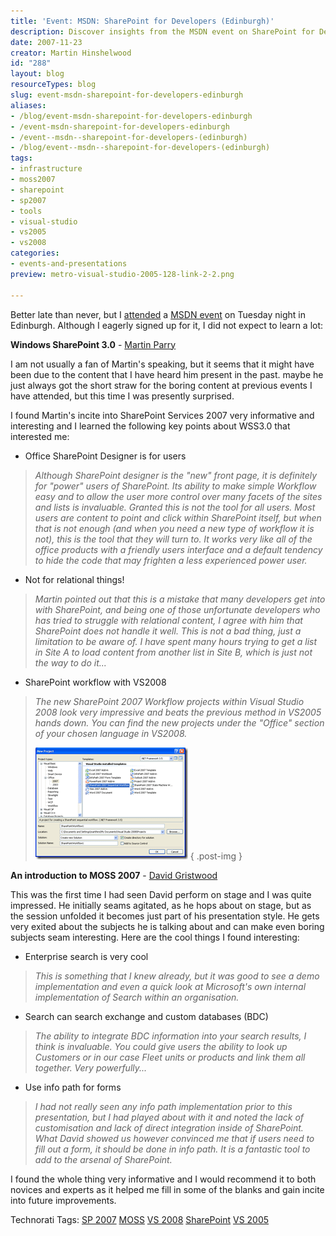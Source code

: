 ```yaml
---
title: 'Event: MSDN: SharePoint for Developers (Edinburgh)'
description: Discover insights from the MSDN event on SharePoint for Developers in Edinburgh, featuring key takeaways on WSS3.0 and MOSS 2007 for all skill levels.
date: 2007-11-23
creator: Martin Hinshelwood
id: "288"
layout: blog
resourceTypes: blog
slug: event-msdn-sharepoint-for-developers-edinburgh
aliases:
- /blog/event-msdn-sharepoint-for-developers-edinburgh
- /event-msdn-sharepoint-for-developers-edinburgh
- /event--msdn--sharepoint-for-developers-(edinburgh)
- /blog/event--msdn--sharepoint-for-developers-(edinburgh)
tags:
- infrastructure
- moss2007
- sharepoint
- sp2007
- tools
- visual-studio
- vs2005
- vs2008
categories:
- events-and-presentations
preview: metro-visual-studio-2005-128-link-2-2.png

---
```

Better late than never, but I [attended](http://blog.hinshelwood.com/archive/2007/11/20/VS2008-Update.aspx) a [MSDN event](https://msevents.microsoft.com/cui/EventDetail.aspx?culture=en-GB&eventid=1032355353) on Tuesday night in Edinburgh. Although I eagerly signed up for it, I did not expect to learn a lot:

**Windows SharePoint 3.0** - [Martin Parry](http://www.martinparry.com/)

I am not usually a fan of Martin's speaking, but it seems that it might have been due to the content that I have heard him present in the past. maybe he just always got the short straw for the boring content at previous events I have attended, but this time I was presently surprised.

I found Martin's incite into SharePoint Services 2007 very informative and interesting and I learned the following key points about WSS3.0 that interested me:

- Office SharePoint Designer is for users

> _Although SharePoint designer is the "new" front page, it is definitely for "power" users of SharePoint. Its ability to make simple Workflow easy and to allow the user more control over many facets of the sites and lists is invaluable. Granted this is not the tool for all users. Most users are content to point and click within SharePoint itself, but when that is not enough (and when you need a new type of workflow it is not), this is the tool that they will turn to. It works very like all of the office products with a friendly users interface and a default tendency to hide the code that may frighten a less experienced power user._

- Not for relational things!

> _Martin pointed out that this is a mistake that many developers get into with SharePoint, and being one of those unfortunate developers who has tried to struggle with relational content, I agree with him that SharePoint does not handle it well. This is not a bad thing, just a limitation to be aware of. I have spent many hours trying to get a list in Site A to load content from another list in Site B, which is just not the way to do it..._

- SharePoint workflow with VS2008

> _The new SharePoint 2007 Workflow projects within Visual Studio 2008 look very impressive and beats the previous method in VS2005 hands down. You can find the new projects under the "Office" section of your chosen language in VS2008._
>
> [_![image](images/EventMSDNSharePointforDevelopers_F0A9-image_thumb-1-1.png)_](http://blog.hinshelwood.com/files/2011/05/GWB-WindowsLiveWriter-EventMSDNSharePointforDevelopers_F0A9-image_2.png)
> { .post-img }

**An introduction to MOSS 2007** - [David Gristwood](http://blogs.msdn.com/david_gristwood/)

This was the first time I had seen David perform on stage and I was quite impressed. He initially seams agitated, as he hops about on stage, but as the session unfolded it becomes just part of his presentation style. He gets very exited about the subjects he is talking about and can make even boring subjects seam interesting. Here are the cool things I found interesting:

- Enterprise search is very cool

> _This is something that I knew already, but it was good to see a demo implementation and even a quick look at Microsoft's own internal implementation of Search within an organisation._

- Search can search exchange and custom databases (BDC)

> _The ability to integrate BDC information into your search results, I think is invaluable. You could give users the ability to look up Customers or in our case Fleet units or products and link them all together. Very powerfully..._

- Use info path for forms

> _I had not really seen any info path implementation prior to this presentation, but I had played about with it and noted the lack of customisation and lack of direct integration inside of SharePoint. What David showed us however convinced me that if users need to fill out a form, it should be done in info path. It is a fantastic tool to add to the arsenal of SharePoint._

I found the whole thing very informative and I would recommend it to both novices and experts as it helped me fill in some of the blanks and gain incite into future improvements.

Technorati Tags: [SP 2007](http://technorati.com/tags/SP+2007) [MOSS](http://technorati.com/tags/MOSS) [VS 2008](http://technorati.com/tags/VS+2008) [SharePoint](http://technorati.com/tags/SharePoint) [VS 2005](http://technorati.com/tags/VS+2005)
